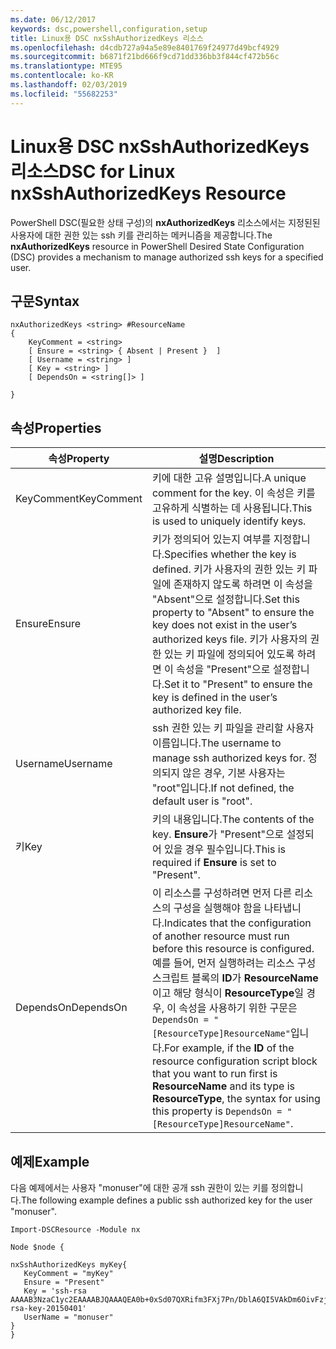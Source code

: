 ```yaml
---
ms.date: 06/12/2017
keywords: dsc,powershell,configuration,setup
title: Linux용 DSC nxSshAuthorizedKeys 리소스
ms.openlocfilehash: d4cdb727a94a5e89e8401769f24977d49bcf4929
ms.sourcegitcommit: b6871f21bd666f9cd71dd336bb3f844cf472b56c
ms.translationtype: MTE95
ms.contentlocale: ko-KR
ms.lasthandoff: 02/03/2019
ms.locfileid: "55682253"
---
```

# <a name="dsc-for-linux-nxsshauthorizedkeys-resource"></a><span data-ttu-id="3eeb2-103">Linux용 DSC nxSshAuthorizedKeys 리소스</span><span class="sxs-lookup"><span data-stu-id="3eeb2-103">DSC for Linux nxSshAuthorizedKeys Resource</span></span>

<span data-ttu-id="3eeb2-104">PowerShell DSC(필요한 상태 구성)의 **nxAuthorizedKeys** 리소스에서는 지정된된 사용자에 대한 권한 있는 ssh 키를 관리하는 메커니즘을 제공합니다.</span><span class="sxs-lookup"><span data-stu-id="3eeb2-104">The **nxAuthorizedKeys** resource in PowerShell Desired State Configuration (DSC) provides a mechanism to manage authorized ssh keys for a specified user.</span></span>

## <a name="syntax"></a><span data-ttu-id="3eeb2-105">구문</span><span class="sxs-lookup"><span data-stu-id="3eeb2-105">Syntax</span></span>

```
nxAuthorizedKeys <string> #ResourceName
{
    KeyComment = <string>
    [ Ensure = <string> { Absent | Present }  ]
    [ Username = <string> ]
    [ Key = <string> ]
    [ DependsOn = <string[]> ]

}
```

## <a name="properties"></a><span data-ttu-id="3eeb2-106">속성</span><span class="sxs-lookup"><span data-stu-id="3eeb2-106">Properties</span></span>

|  <span data-ttu-id="3eeb2-107">속성</span><span class="sxs-lookup"><span data-stu-id="3eeb2-107">Property</span></span> |  <span data-ttu-id="3eeb2-108">설명</span><span class="sxs-lookup"><span data-stu-id="3eeb2-108">Description</span></span> |
|---|---|
| <span data-ttu-id="3eeb2-109">KeyComment</span><span class="sxs-lookup"><span data-stu-id="3eeb2-109">KeyComment</span></span>| <span data-ttu-id="3eeb2-110">키에 대한 고유 설명입니다.</span><span class="sxs-lookup"><span data-stu-id="3eeb2-110">A unique comment for the key.</span></span> <span data-ttu-id="3eeb2-111">이 속성은 키를 고유하게 식별하는 데 사용됩니다.</span><span class="sxs-lookup"><span data-stu-id="3eeb2-111">This is used to uniquely identify keys.</span></span>|
| <span data-ttu-id="3eeb2-112">Ensure</span><span class="sxs-lookup"><span data-stu-id="3eeb2-112">Ensure</span></span>| <span data-ttu-id="3eeb2-113">키가 정의되어 있는지 여부를 지정합니다.</span><span class="sxs-lookup"><span data-stu-id="3eeb2-113">Specifies whether the key is defined.</span></span> <span data-ttu-id="3eeb2-114">키가 사용자의 권한 있는 키 파일에 존재하지 않도록 하려면 이 속성을 "Absent"으로 설정합니다.</span><span class="sxs-lookup"><span data-stu-id="3eeb2-114">Set this property to "Absent" to ensure the key does not exist in the user’s authorized keys file.</span></span> <span data-ttu-id="3eeb2-115">키가 사용자의 권한 있는 키 파일에 정의되어 있도록 하려면 이 속성을 "Present"으로 설정합니다.</span><span class="sxs-lookup"><span data-stu-id="3eeb2-115">Set it to "Present" to ensure the key is defined in the user’s authorized key file.</span></span>|
| <span data-ttu-id="3eeb2-116">Username</span><span class="sxs-lookup"><span data-stu-id="3eeb2-116">Username</span></span>| <span data-ttu-id="3eeb2-117">ssh 권한 있는 키 파일을 관리할 사용자 이름입니다.</span><span class="sxs-lookup"><span data-stu-id="3eeb2-117">The username to manage ssh authorized keys for.</span></span> <span data-ttu-id="3eeb2-118">정의되지 않은 경우, 기본 사용자는 "root"입니다.</span><span class="sxs-lookup"><span data-stu-id="3eeb2-118">If not defined, the default user is "root".</span></span>|
| <span data-ttu-id="3eeb2-119">키</span><span class="sxs-lookup"><span data-stu-id="3eeb2-119">Key</span></span>| <span data-ttu-id="3eeb2-120">키의 내용입니다.</span><span class="sxs-lookup"><span data-stu-id="3eeb2-120">The contents of the key.</span></span> <span data-ttu-id="3eeb2-121">**Ensure**가 "Present"으로 설정되어 있을 경우 필수입니다.</span><span class="sxs-lookup"><span data-stu-id="3eeb2-121">This is required if **Ensure** is set to "Present".</span></span>|
| <span data-ttu-id="3eeb2-122">DependsOn</span><span class="sxs-lookup"><span data-stu-id="3eeb2-122">DependsOn</span></span> | <span data-ttu-id="3eeb2-123">이 리소스를 구성하려면 먼저 다른 리소스의 구성을 실행해야 함을 나타냅니다.</span><span class="sxs-lookup"><span data-stu-id="3eeb2-123">Indicates that the configuration of another resource must run before this resource is configured.</span></span> <span data-ttu-id="3eeb2-124">예를 들어, 먼저 실행하려는 리소스 구성 스크립트 블록의 **ID**가 **ResourceName**이고 해당 형식이 **ResourceType**일 경우, 이 속성을 사용하기 위한 구문은 `DependsOn = "[ResourceType]ResourceName"`입니다.</span><span class="sxs-lookup"><span data-stu-id="3eeb2-124">For example, if the **ID** of the resource configuration script block that you want to run first is **ResourceName** and its type is **ResourceType**, the syntax for using this property is `DependsOn = "[ResourceType]ResourceName"`.</span></span>|

## <a name="example"></a><span data-ttu-id="3eeb2-125">예제</span><span class="sxs-lookup"><span data-stu-id="3eeb2-125">Example</span></span>

<span data-ttu-id="3eeb2-126">다음 예제에서는 사용자 "monuser"에 대한 공개 ssh 권한이 있는 키를 정의합니다.</span><span class="sxs-lookup"><span data-stu-id="3eeb2-126">The following example defines a public ssh authorized key for the user "monuser".</span></span>

```
Import-DSCResource -Module nx

Node $node {

nxSshAuthorizedKeys myKey{
   KeyComment = "myKey"
   Ensure = "Present"
   Key = 'ssh-rsa AAAAB3NzaC1yc2EAAAABJQAAAQEA0b+0xSd07QXRifm3FXj7Pn/DblA6QI5VAkDm6OivFzj3U6qGD1VJ6AAxWPCyMl/qhtpRtxZJDu/TxD8AyZNgc8aN2CljN1hOMbBRvH2q5QPf/nCnnJRaGsrxIqZjyZdYo9ZEEzjZUuMDM5HI1LA9B99k/K6PK2Bc1NLivpu7nbtVG2tLOQs+GefsnHuetsRMwo/+c3LtwYm9M0XfkGjYVCLO4CoFuSQpvX6AB3TedUy6NZ0iuxC0kRGg1rIQTwSRcw+McLhslF0drs33fw6tYdzlLBnnzimShMuiDWiT37WqCRovRGYrGCaEFGTG2e0CN8Co8nryXkyWc6NSDNpMzw== rsa-key-20150401'
   UserName = "monuser"
}
}
```